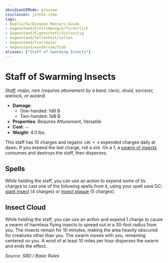 ```yaml
---
obsidianUIMode: preview
cssclasses: json5e-item
tags:
- Quelle/5e/Dungeon_Masters_Guide
- Gegenstand/Einstimmung/erforderlich
- Gegenstand/Eigenschaft/Vielseitig
- Gegenstand/Seltenheit/selten
- Gegenstand/Tier/major
- Gegenstand/wundersam/Stab
aliases: ["Staff of Swarming Insects"]
---
```

# Staff of Swarming Insects
*Staff, major, rare (requires attunement by a bard, cleric, druid, sorcerer, warlock, or wizard)*  

- **Damage**:
  - One-handed: 1d6 B
  - Two-handed: 1d8 B
- **Properties**: Requires Attunement, Versatile
- **Cost**: ⏤
- **Weight**: 4.0 lbs.

This staff has 10 charges and regains `1d6 + 4` expended charges daily at dawn. If you expend the last charge, roll a `d20`. On a 1, a [swarm of insects](Schwarm%20von%20Insekten.md) consumes and destroys the staff, then disperses.

## Spells

While holding the staff, you can use an action to expend some of its charges to cast one of the following spells from it, using your spell save DC: [giant insect](Rieseninsekt.md) (4 charges) or [insect plague](Insektenplage.md) (5 charges).

## Insect Cloud

While holding the staff, you can use an action and expend 1 charge to cause a swarm of harmless flying insects to spread out in a 30-foot radius from you. The insects remain for 10 minutes, making the area heavily obscured for creatures other than you. The swarm moves with you, remaining centered on you. A wind of at least 10 miles per hour disperses the swarm and ends the effect.

*Source: SRD / Basic Rules*